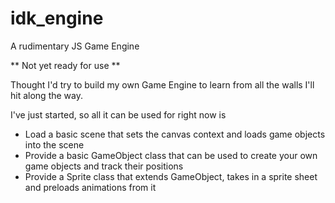 # idk_engine
A rudimentary JS Game Engine

** Not yet ready for use **

Thought I'd try to build my own Game Engine to learn from all the walls I'll hit along the way.

I've just started, so all it can be used for right now is
 - Load a basic scene that sets the canvas context and loads game objects into the scene
 - Provide a basic GameObject class that can be used to create your own game objects and track their positions
 - Provide a Sprite class that extends GameObject, takes in a sprite sheet and preloads animations from it



